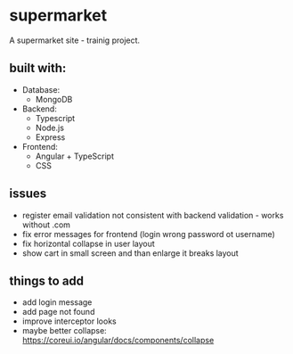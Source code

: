 # supermarket

A supermarket site - trainig project.

## built with:
- Database: 
  - MongoDB
- Backend: 
  - Typescript
  - Node.js
  - Express
- Frontend: 
  - Angular + TypeScript
  - CSS

## issues
- register email validation not consistent with backend validation - works without .com
- fix error messages for frontend (login wrong password ot username)
- fix horizontal collapse in user layout
- show cart in small screen and than enlarge it breaks layout

## things to add
- add login message
- add page not found
- improve interceptor looks
- maybe better collapse: https://coreui.io/angular/docs/components/collapse
